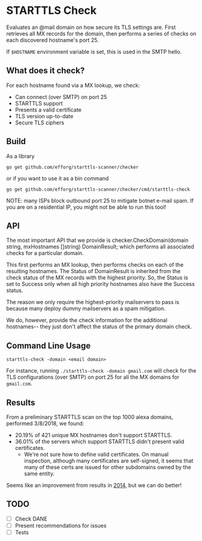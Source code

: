 # STARTTLS Check
Evaluates an @mail domain on how secure its TLS settings are. First retrieves
all MX records for the domain, then performs a series of checks on each
discovered hostname's port 25.

If `$HOSTNAME` environment variable is set, this is used in the SMTP hello.

## What does it check?
For each hostname found via a MX lookup, we check:
 - Can connect (over SMTP) on port 25
 - STARTTLS support
 - Presents a valid certificate
 - TLS version up-to-date
 - Secure TLS ciphers

## Build

As a library

```
go get github.com/efforg/starttls-scanner/checker
```

or if you want to use it as a bin command

```
go get github.com/efforg/starttls-scanner/checker/cmd/starttls-check
```

NOTE: many ISPs block outbound port 25 to mitigate botnet e-mail spam. If you are on a residential IP, you might not be able to run this tool!

## API

The most important API that we provide is checker.CheckDomain(domain string, mxHostnames []string) DomainResult; which performs all associated checks for a particular domain.

This first performs an MX lookup, then performs checks on each of the resulting hostnames. The Status of DomainResult is inherited from the check status of the MX records with the highest priority. So, the Status is set to Success only when all high priority hostnames also have the Success status.

The reason we only require the highest-priority mailservers to pass is because many deploy dummy mailservers as a spam mitigation.

We do, however, provide the check information for the additional hostnames-- they just don't affect the status of the primary domain check.

## Command Line Usage

```
starttls-check -domain <email domain> 
```

For instance, running `./starttls-check -domain gmail.com` will
check for the TLS configurations (over SMTP) on port 25 for all the MX domains for `gmail.com`.


## Results
From a preliminary STARTTLS scan on the top 1000 alexa domains, performed 3/8/2018, we found:
 - 20.19% of 421 unique MX hostnames don't support STARTTLS.
 - 36.01% of the servers which support STARTTLS didn't present valid certificates.
    - We're not sure how to define valid certificates. On manual inspection, although many certificates are self-signed, it seems that many of these certs are issued for other subdomains owned by the same entity.

Seems like an improvement from results in [2014](https://research.google.com/pubs/pub43962.html), but we can do better!


## TODO
 - [ ] Check DANE
 - [ ] Present recommendations for issues
 - [ ] Tests

